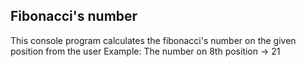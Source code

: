 ## Fibonacci's number

This console program calculates the fibonacci's number on the given position from the user
Example: The number on 8th position -> 21